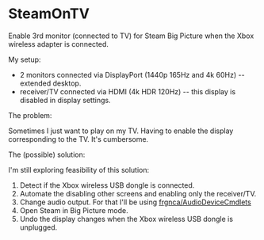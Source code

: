 # SteamOnTV

Enable 3rd monitor (connected to TV) for Steam Big Picture when the Xbox wireless adapter is connected.

My setup:

- 2 monitors connected via DisplayPort (1440p 165Hz and 4k 60Hz) -- extended desktop.
- receiver/TV connected via HDMI (4k HDR 120Hz) -- this display is disabled in display settings.

The problem:

Sometimes I just want to play on my TV. Having to enable the display corresponding to the TV. It's cumbersome.

The (possible) solution:

I'm still exploring feasibility of this solution:

1. Detect if the Xbox wireless USB dongle is connected.
1. Automate the disabling other screens and enabling only the receiver/TV.
1. Change audio output. For that I'll be using [frgnca/AudioDeviceCmdlets](https://github.com/frgnca/AudioDeviceCmdlets)
1. Open Steam in Big Picture mode.
1. Undo the display changes when the Xbox wireless USB dongle is unplugged.
